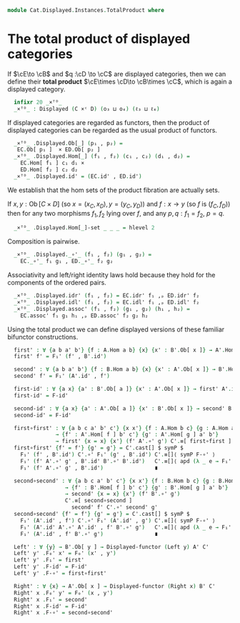 <!--
```agda
open import 1Lab.HLevel.Universe
open import 1Lab.HLevel.Closure
open import 1Lab.Type.Sigma

open import Cat.Instances.Sets.Complete
open import Cat.Displayed.Functor
open import Cat.Instances.Product
open import Cat.Diagram.Product
open import Cat.Displayed.Base
open import Cat.Instances.Sets
open import Cat.Prelude
open import Cat.Base

import Cat.Displayed.Reasoning as DR
import Cat.Functor.Bifunctor
```
-->

```agda
module Cat.Displayed.Instances.TotalProduct where
```
<!--
```agda
module _ 
  {o₁ ℓ₁ o₂ ℓ₂ o₃ ℓ₃ o₄ ℓ₄}
  {C : Precategory o₁ ℓ₁}
  {D : Precategory o₂ ℓ₂}
  (EC : Displayed C o₃ ℓ₃) (ED : Displayed D o₄ ℓ₄) where
  private module EC = Displayed EC
  private module ED = Displayed ED
```
-->

# The total product of displayed categories

If $\cE\to \cB$ and $q :\cD \to \cC$ are
displayed categories, then we can define their **total product**
$\cE\times \cD\to \cB\times \cC$,
which is again a displayed category.

```agda
  infixr 20 _×ᵀᴰ_
  _×ᵀᴰ_ : Displayed (C ×ᶜ D) (o₃ ⊔ o₄) (ℓ₃ ⊔ ℓ₄)
```

If displayed categories are regarded as functors, then the product of
displayed categories can be regarded as the usual product of functors.

```agda
  _×ᵀᴰ_ .Displayed.Ob[_] (p₁ , p₂) =
   EC.Ob[ p₁ ]  × ED.Ob[ p₂ ]
  _×ᵀᴰ_ .Displayed.Hom[_] (f₁ , f₂) (c₁ , c₂) (d₁ , d₂) =
    EC.Hom[ f₁ ] c₁ d₁ ×
    ED.Hom[ f₂ ] c₂ d₂
  _×ᵀᴰ_ .Displayed.id' = (EC.id' , ED.id')
```

We establish that the hom sets of the product fibration are actually
sets.

If $x, y : \operatorname{Ob}[C \times D]$ (so $x = (x_C, x_D), y = (y_C,
y_D)$) and $f : x \to y$ (so $f$ is $(f_C, f_D)$) then for any two
morphisms $f_1,f_2$ lying over $f$, and any $p, q : f_1 = f_2$, $p=q$.

```agda
  _×ᵀᴰ_ .Displayed.Hom[_]-set _ _ _ = hlevel 2
```
Composition is pairwise.
```agda
  _×ᵀᴰ_ .Displayed._∘'_ (f₁ , f₂) (g₁ , g₂) =
    EC._∘'_ f₁ g₁ , ED._∘'_ f₂ g₂
```

Associativity and left/right identity laws hold because
they hold for the components of the ordered pairs.

```agda
  _×ᵀᴰ_ .Displayed.idr' (f₁ , f₂) = EC.idr' f₁ ,ₚ ED.idr' f₂
  _×ᵀᴰ_ .Displayed.idl' (f₁ , f₂) = EC.idl' f₁ ,ₚ ED.idl' f₂
  _×ᵀᴰ_ .Displayed.assoc' (f₁ , f₂) (g₁ , g₂) (h₁ , h₂) =
    EC.assoc' f₁ g₁ h₁ ,ₚ ED.assoc' f₂ g₂ h₂
```
<!--
```agda
module _
  {oa ℓa ob ℓb oc ℓc oa' ℓa' ob' ℓb' oc' ℓc'}
  {A : Precategory oa ℓa} {B : Precategory ob ℓb} {C : Precategory oc ℓc}
  {A' : Displayed A oa' ℓa'} {B' : Displayed B ob' ℓb'} {C' : Displayed C oc' ℓc'}
  {F : Functor (A ×ᶜ B) C}
  (F' : Displayed-functor F (A' ×ᵀᴰ B') C')
  where
  private
    module A = Precategory A
    module B = Precategory B
    module C = Precategory C
    module A' where
      open Displayed A' public
      open DR A' public
    module B' where
      open Displayed B' public
      open DR B' public
    module C' where
      open Displayed C' public
      open DR C' public
  
  open Displayed-functor F'
  open Cat.Functor.Bifunctor F
```
-->
Using the total product we can define displayed versions of these familiar bifunctor constructions.
```agda
  first' : ∀ {a b a' b'} {f : A.Hom a b} {x} {x' : B'.Ob[ x ]} → A'.Hom[ f ] a' b' → C'.Hom[ first f ] (F₀' (a' , x')) (F₀' (b' , x'))
  first' f' = F₁' (f' , B'.id')

  second' : ∀ {a b a' b'} {f : B.Hom a b} {x} {x' : A'.Ob[ x ]} → B'.Hom[ f ] a' b' → C'.Hom[ second f ] (F₀' (x' , a')) (F₀' (x' , b'))
  second' f' = F₁' (A'.id' , f')

  first-id' : ∀ {a x} {a' : B'.Ob[ a ]} {x' : A'.Ob[ x ]} → first' A'.id' C'.≡[ first-id ] C'.id' {x = F₀' (x' , a')}
  first-id' = F-id'

  second-id' : ∀ {a x} {a' : A'.Ob[ a ]} {x' : B'.Ob[ x ]} → second' B'.id' C'.≡[ second-id ] C'.id' {x = F₀' (a' , x')}
  second-id' = F-id'

  first∘first' : ∀ {a b c a' b' c'} {x x'} {f : A.Hom b c} {g : A.Hom a b}
               → {f' : A'.Hom[ f ] b' c'} {g' : A'.Hom[ g ] a' b'}
               → first' {x = x} {x'} (f' A'.∘' g') C'.≡[ first∘first ] first' f' C'.∘' first' g'
  first∘first' {f' = f'} {g' = g'} = C'.cast[] $ symP $
    F₁' (f' , B'.id') C'.∘' F₁' (g' , B'.id') C'.≡[]⟨ symP F-∘' ⟩ 
    F₁' (f' A'.∘' g' , B'.id' B'.∘' B'.id')   C'.≡[]⟨ apd (λ _ e → F₁' (f' A'.∘' g' , e)) (B'.idl' _) ⟩
    F₁' (f' A'.∘' g' , B'.id')                ∎

  second∘second' : ∀ {a b c a' b' c'} {x x'} {f : B.Hom b c} {g : B.Hom a b}
                  → {f' : B'.Hom[ f ] b' c'} {g' : B'.Hom[ g ] a' b'}
                  → second' {x = x} {x'} (f' B'.∘' g')
                  C'.≡[ second∘second ]
                    second' f' C'.∘' second' g'
  second∘second' {f' = f'} {g' = g'} = C'.cast[] $ symP $
    F₁' (A'.id' , f') C'.∘' F₁' (A'.id' , g') C'.≡[]⟨ symP F-∘' ⟩
    F₁' (A'.id' A'.∘' A'.id' , f' B'.∘' g')   C'.≡[]⟨ apd (λ _ e → F₁' (e , f' B'.∘' g')) (A'.idl' _) ⟩
    F₁' (A'.id' , f' B'.∘' g')                ∎

  Left' : ∀ {y} → B'.Ob[ y ] → Displayed-functor (Left y) A' C'
  Left' y' .F₀' x' = F₀' (x' , y')
  Left' y' .F₁' = first'
  Left' y' .F-id' = F-id'
  Left' y' .F-∘' = first∘first'

  Right' : ∀ {x} → A'.Ob[ x ] → Displayed-functor (Right x) B' C'
  Right' x .F₀' y' = F₀' (x , y')
  Right' x .F₁' = second'
  Right' x .F-id' = F-id'
  Right' x .F-∘' = second∘second'
```
